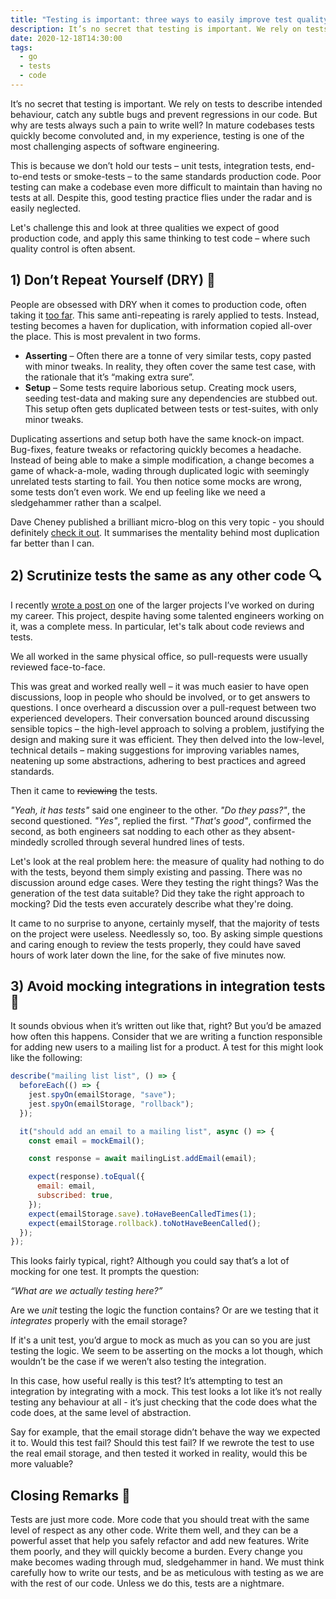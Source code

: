 ```yaml
---
title: "Testing is important: three ways to easily improve test quality"
description: It’s no secret that testing is important. We rely on tests to describe intended behaviour, catch any subtle bugs and prevent regressions in our code. But why are tests always such a pain to write well?
date: 2020-12-18T14:30:00
tags:
  - go
  - tests
  - code
---
```


It’s no secret that testing is important. We rely on tests to describe intended behaviour, catch any subtle bugs and prevent regressions in our code. But why are tests always such a pain to write well? In mature codebases tests quickly become convoluted and, in my experience, testing is one of the most challenging aspects of software engineering.

This is because we don’t hold our tests – unit tests, integration tests, end-to-end tests or smoke-tests – to the same standards production code. Poor testing can make a codebase even more difficult to maintain than having no tests at all. Despite this, good testing practice flies under the radar and is easily neglected.

Let's challenge this and look at three qualities we expect of good production code, and apply this same thinking to test code – where such quality control is often absent.

## 1) Don’t Repeat Yourself (DRY) 🔁

People are obsessed with DRY when it comes to production code, often taking it [too far](https://dev.to/wuz/stop-trying-to-be-so-dry-instead-write-everything-twice-wet-5g33). This same anti-repeating is rarely applied to tests. Instead, testing becomes a haven for duplication, with information copied all-over the place. This is most prevalent in two forms.

- **Asserting** – Often there are a tonne of very similar tests, copy pasted with minor tweaks. In reality, they often cover the same test case, with the rationale that it’s “making extra sure”.
- **Setup** – Some tests require laborious setup. Creating mock users, seeding test-data and making sure any dependencies are stubbed out. This setup often gets duplicated between tests or test-suites, with only minor tweaks.

Duplicating assertions and setup both have the same knock-on impact. Bug-fixes, feature tweaks or refactoring quickly becomes a headache. Instead of being able to make a simple modification, a change becomes a game of whack-a-mole, wading through duplicated logic with seemingly unrelated tests starting to fail. You then notice some mocks are wrong, some tests don’t even work. We end up feeling like we need a sledgehammer rather than a scalpel.

Dave Cheney published a brilliant micro-blog on this very topic - you should definitely [check it out](https://dave.cheney.net/2020/12/15/the-story-of-the-one-line-fix). It summarises the mentality behind most duplication far better than I can.

## 2) Scrutinize tests the same as any other code 🔍

I recently [wrote a post on](https://dgls.dev/posts/avoid-utils/) one of the larger projects I’ve worked on during my career. This project, despite having some talented engineers working on it, was a complete mess. In particular, let's talk about code reviews and tests.

We all worked in the same physical office, so pull-requests were usually reviewed face-to-face.

This was great and worked really well – it was much easier to have open discussions, loop in people who should be involved, or to get answers to questions. I once overheard a discussion over a pull-request between two experienced developers. Their conversation bounced around discussing sensible topics – the high-level approach to solving a problem, justifying the design and making sure it was efficient. They then delved into the low-level, technical details – making suggestions for improving variables names, neatening up some abstractions, adhering to best practices and agreed standards.

Then it came to ~~reviewing~~ the tests.

_"Yeah, it has tests"_ said one engineer to the other. _"Do they pass?"_, the second questioned. _"Yes"_, replied the first. _"That's good"_, confirmed the second, as both engineers sat nodding to each other as they absent-mindedly scrolled through several hundred lines of tests.

Let's look at the real problem here: the measure of quality had nothing to do with the tests, beyond them simply existing and passing. There was no discussion around edge cases. Were they testing the right things? Was the generation of the test data suitable? Did they take the right approach to mocking? Did the tests even accurately describe what they're doing.

It came to no surprise to anyone, certainly myself, that the majority of tests on the project were useless. Needlessly so, too. By asking simple questions and caring enough to review the tests properly, they could have saved hours of work later down the line, for the sake of five minutes now.

## 3) Avoid mocking integrations in integration tests 🔗

It sounds obvious when it’s written out like that, right? But you’d be amazed how often this happens. Consider that we are writing a function responsible for adding new users to a mailing list for a product. A test for this might look like the following:

```javascript
describe("mailing list list", () => {
  beforeEach(() => {
    jest.spyOn(emailStorage, "save");
    jest.spyOn(emailStorage, "rollback");
  });

  it("should add an email to a mailing list", async () => {
    const email = mockEmail();

    const response = await mailingList.addEmail(email);

    expect(response).toEqual({
      email: email,
      subscribed: true,
    });
    expect(emailStorage.save).toHaveBeenCalledTimes(1);
    expect(emailStorage.rollback).toNotHaveBeenCalled();
  });
});
```

This looks fairly typical, right? Although you could say that’s a lot of mocking for one test. It prompts the question:

_“What are we actually testing here?”_

Are we _unit_ testing the logic the function contains? Or are we testing that it _integrates_ properly with the email storage?

If it's a unit test, you’d argue to mock as much as you can so you are just testing the logic. We seem to be asserting on the mocks a lot though, which wouldn’t be the case if we weren’t also testing the integration.

In this case, how useful really is this test? It’s attempting to test an integration by integrating with a mock. This test looks a lot like it’s not really testing any behaviour at all - it’s just checking that the code does what the code does, at the same level of abstraction.

Say for example, that the email storage didn’t behave the way we expected it to. Would this test fail? Should this test fail? If we rewrote the test to use the real email storage, and then tested it worked in reality, would this be more valuable?

## Closing Remarks 💬

Tests are just more code. More code that you should treat with the same level of respect as any other code. Write them well, and they can be a powerful asset that help you safely refactor and add new features. Write them poorly, and they will quickly become a burden. Every change you make becomes wading through mud, sledgehammer in hand. We must think carefully how to write our tests, and be as meticulous with testing as we are with the rest of our code. Unless we do this, tests are a nightmare.
